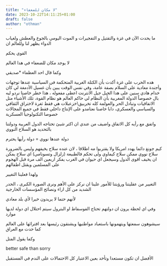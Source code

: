 ```yaml
---
title: "لا مكان للضعفاء"
date: 2023-10-22T14:11:25+01:00
draft: false
author: "othman"
---
```


ما يحدت الآن في غزة والتقتيل و التفجيرات و الموت اليومي بالجوع والعطش ولغياب الدواء يظهر لنا وللعالم ان

القوي يحكم

لا يوجد مكان للضعفاء في هدا العالم

وكما قال احد العظماء \*صديقي

هده الحرب على غزة أكدت بأن الكتلة الغربية المتحكمة في السياسية عندها توجهات وأجندة معادية على السلام بصفة عامة، وفي نفس الوقت يبين بأن غسيل الأدمغة لي كان خدام هادي سنين على هدا الجيل جيل الانترنت اعطى مفعوله ، هذا خطر خاصنا نردو ليه بال خصوصاً الدولة المغربية بأن النظام لي حاكم العالم هو نظام القوة، تلك الأشياء متل الاتفاقيات وتبادل الحر والعولمة كله تخربيق\خزعبلات هي فقط ثغرة لاختراق الثقافي والسياسي والعسكري، دابا خاصنا نعتامدو على الإنتاج داخلي فقط في جميع المجالات خصوصا التكنولوجيا العسكرية

واتفق مع رأيه كل الاتفاق واضيف من عندي ان اكتر شيئ تحتاجه الدول العربية ودولتنا بالتحديد هو السلاح النووي

دولة عندها نووي = دولة رأيها يحترم

كيم جونغ دائما يهدد امريكا ولا يقتربوا مه اطلاقا ، لان عنده سلاح يخيفهم وليس بالضرورة سلاح نووي ممكن سلاح كيماوي ولى تحكم فالطبيعة (زلزال وتسونامي) اي سلاح يمكن ان يخيف اقوى الدول وسيجعل اي حيوان في الغرب يفكر اربعين الف مرة قبل الهجوم على المسلمين ويقتل اطفالهم

ولهدا فعلينا التغيير

التغيير من عقليتنا ورؤيتنا للأمور علينا ان نركز على الأهم ونرى الصورة الكبرى ، الحدر الشديد من كل اراء ونصائح المؤسسات الخارجية

لأنهم حتما لا يريدون خيرا لأي بلد معادي

وفي اي لحظة يرون ان دولتهم تحتاج الفوسفاط او البترول سيتم احتلال اي دولة لديها موارد

سيشوهون سمعتها ويتهمونها باستعباد مواطنيها ويشنقون رئيسها بعد افترائها على العالم كما حدت مع العراق

وكما يقول المتل

better safe than sorry

الأفضل ان تكون مستعدا وتأخد بعين الاعتبار كل الاحتمالات على الندم في المستقبل

